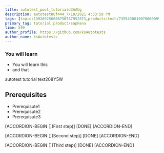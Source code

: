 ```yaml
---
title: autotest_pool_tutoriald3AAUg
description: autotest86f444_7/19/2021 4:33:58 PM
tags: [topic:139269250608756787992873,products:tech/73554900100700000996,tutorial:experience/advanced]
primary_tag: tutorial:product/sapHana
time: 599
author_profile: https://github.com/ksAutotests
author_name: ksAutotests
---
```

### You will learn
- You will learn this
- and that

autotest tutorial text208Y5W

## Prerequisites
- Prerequisute1
- Prerequisute2
- Prerequisute3

[ACCORDION-BEGIN [](First step)]
[DONE]
[ACCORDION-END]

[ACCORDION-BEGIN [](Second step)]
[DONE]
[ACCORDION-END]

[ACCORDION-BEGIN [](Third step)]
[DONE]
[ACCORDION-END]

